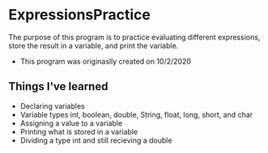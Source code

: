 # ExpressionsPractice

The purpose of this program is to practice evaluating different expressions, store the result in a variable, and print the variable.
* This program was originaslly created on 10/2/2020

## Things I've learned
* Declaring variables
* Variable types int, boolean, double, String, float, long, short, and char
* Assigning a value to a variable
* Printing what is stored in a variable
* Dividing a type int and still recieving a double
